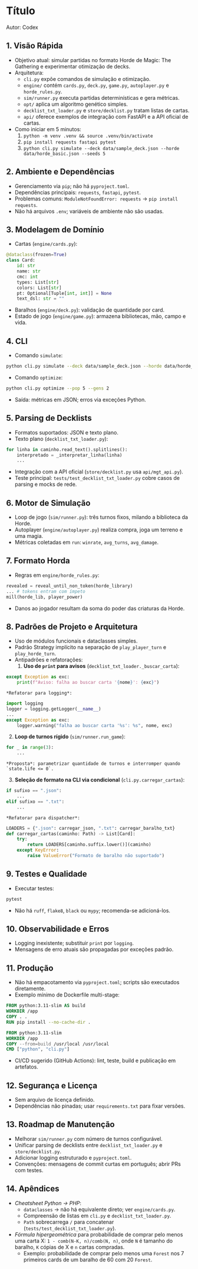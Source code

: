 # Título
Autor: Codex

## 1. Visão Rápida
- Objetivo atual: simular partidas no formato Horde de Magic: The Gathering e experimentar otimização de decks.
- Arquitetura:
  - `cli.py` expõe comandos de simulação e otimização.
  - `engine/` contém `cards.py`, `deck.py`, `game.py`, `autoplayer.py` e `horde_rules.py`.
  - `sim/runner.py` executa partidas determinísticas e gera métricas.
  - `opt/` aplica um algoritmo genético simples.
  - `decklist_txt_loader.py` e `store/decklist.py` tratam listas de cartas.
  - `api/` oferece exemplos de integração com FastAPI e a API oficial de cartas.
- Como iniciar em 5 minutos:
  1. `python -m venv .venv && source .venv/bin/activate`
  2. `pip install requests fastapi pytest`
  3. `python cli.py simulate --deck data/sample_deck.json --horde data/horde_basic.json --seeds 5`

## 2. Ambiente e Dependências
- Gerenciamento via `pip`; não há `pyproject.toml`.
- Dependências principais: `requests`, `fastapi`, `pytest`.
- Problemas comuns: `ModuleNotFoundError: requests` → `pip install requests`.
- Não há arquivos `.env`; variáveis de ambiente não são usadas.

## 3. Modelagem de Domínio
- Cartas (`engine/cards.py`):
```python
@dataclass(frozen=True)
class Card:
    id: str
    name: str
    cmc: int
    types: List[str]
    colors: List[str]
    pt: Optional[Tuple[int, int]] = None
    text_dsl: str = ""
```
- Baralhos (`engine/deck.py`): validação de quantidade por card.
- Estado de jogo (`engine/game.py`): armazena bibliotecas, mão, campo e vida.

## 4. CLI
- Comando `simulate`:
```bash
python cli.py simulate --deck data/sample_deck.json --horde data/horde_basic.json --seeds 5
```
- Comando `optimize`:
```bash
python cli.py optimize --pop 5 --gens 2
```
- Saída: métricas em JSON; erros via exceções Python.

## 5. Parsing de Decklists
- Formatos suportados: JSON e texto plano.
- Texto plano (`decklist_txt_loader.py`):
```python
for linha in caminho.read_text().splitlines():
    interpretado = _interpretar_linha(linha)
    ...
```
- Integração com a API oficial (`store/decklist.py` usa `api/mgt_api.py`).
- Teste principal: `tests/test_decklist_txt_loader.py` cobre casos de parsing e mocks de rede.

## 6. Motor de Simulação
- Loop de jogo (`sim/runner.py`): três turnos fixos, milando a biblioteca da Horde.
- Autoplayer (`engine/autoplayer.py`) realiza compra, joga um terreno e uma magia.
- Métricas coletadas em `run`: `winrate`, `avg_turns`, `avg_damage`.

## 7. Formato Horda
- Regras em `engine/horde_rules.py`:
```python
revealed = reveal_until_non_token(horde_library)
... # tokens entram com ímpeto
mill(horde_lib, player_power)
```
- Danos ao jogador resultam da soma do poder das criaturas da Horde.

## 8. Padrões de Projeto e Arquitetura
- Uso de módulos funcionais e dataclasses simples.
- Padrão Strategy implícito na separação de `play_player_turn` e `play_horde_turn`.
- Antipadrões e refatorações:
  1. **Uso de `print` para avisos** (`decklist_txt_loader._buscar_carta`):
```python
except Exception as exc:
    print(f"Aviso: falha ao buscar carta '{nome}': {exc}")
```
    *Refatorar para logging*:
```python
import logging
logger = logging.getLogger(__name__)
...
except Exception as exc:
    logger.warning("falha ao buscar carta '%s': %s", nome, exc)
```
  2. **Loop de turnos rígido** (`sim/runner.run_game`):
```python
for _ in range(3):
    ...
```
    *Proposta*: parametrizar quantidade de turnos e interromper quando `state.life <= 0`.
  3. **Seleção de formato na CLI via condicional** (`cli.py.carregar_cartas`):
```python
if sufixo == ".json":
    ...
elif sufixo == ".txt":
    ...
```
    *Refatorar para dispatcher*:
```python
LOADERS = {".json": carregar_json, ".txt": carregar_baralho_txt}
def carregar_cartas(caminho: Path) -> List[Card]:
    try:
        return LOADERS[caminho.suffix.lower()](caminho)
    except KeyError:
        raise ValueError("Formato de baralho não suportado")
```

## 9. Testes e Qualidade
- Executar testes:
```bash
pytest
```
- Não há `ruff`, `flake8`, `black` ou `mypy`; recomenda-se adicioná-los.

## 10. Observabilidade e Erros
- Logging inexistente; substituir `print` por `logging`.
- Mensagens de erro atuais são propagadas por exceções padrão.

## 11. Produção
- Não há empacotamento via `pyproject.toml`; scripts são executados diretamente.
- Exemplo mínimo de Dockerfile multi-stage:
```dockerfile
FROM python:3.11-slim AS build
WORKDIR /app
COPY . .
RUN pip install --no-cache-dir .

FROM python:3.11-slim
WORKDIR /app
COPY --from=build /usr/local /usr/local
CMD ["python", "cli.py"]
```
- CI/CD sugerido (GitHub Actions): lint, teste, build e publicação em artefatos.

## 12. Segurança e Licença
- Sem arquivo de licença definido.
- Dependências não pinadas; usar `requirements.txt` para fixar versões.

## 13. Roadmap de Manutenção
- Melhorar `sim/runner.py` com número de turnos configurável.
- Unificar parsing de decklists entre `decklist_txt_loader.py` e `store/decklist.py`.
- Adicionar logging estruturado e `pyproject.toml`.
- Convenções: mensagens de commit curtas em português; abrir PRs com testes.

## 14. Apêndices
- *Cheatsheet Python → PHP*:
  - `dataclasses` → não há equivalente direto; ver `engine/cards.py`.
  - Compreensão de listas em `cli.py` e `decklist_txt_loader.py`.
  - `Path` sobrecarrega `/` para concatenar (`tests/test_decklist_txt_loader.py`).
- *Fórmula hipergeométrica* para probabilidade de comprar pelo menos uma carta X:
  `1 - comb(N-K, n)/comb(N, n)`, onde `N` é tamanho do baralho, `K` cópias de X e `n` cartas compradas.
  - Exemplo: probabilidade de comprar pelo menos uma `Forest` nos 7 primeiros cards de um baralho de 60 com 20 `Forest`.
